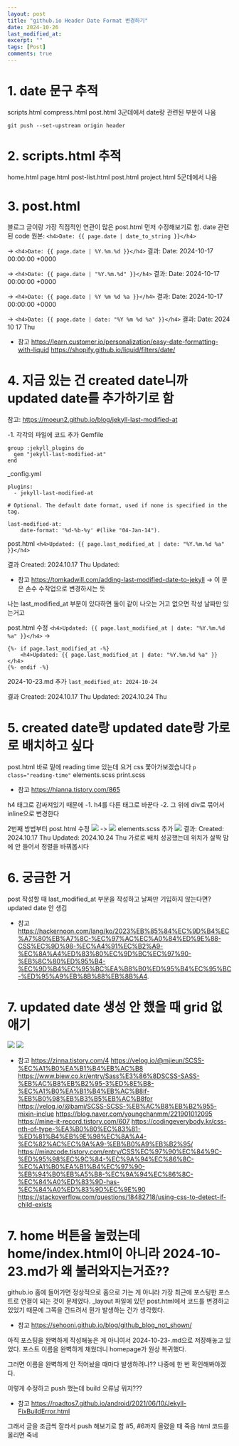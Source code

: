 ```yaml
---
layout: post
title: "github.io Header Date Format 변경하기"
date: 2024-10-26
last_modified_at:
excerpt: ""
tags: [Post]
comments: true
---
```


# 1. date 문구 추적
scripts.html
compress.html
post.html
3군데에서 date랑 관련된 부분이 나옴

`git push --set-upstream origin header`

# 2. scripts.html 추적
home.html
page.html
post-list.html
post.html
project.html
5군데에서 나옴

# 3. post.html
블로그 글이랑 가장 직접적인 연관이 많은 post.html 먼저 수정해보기로 함.
date 관련된 code
원본: `<h4>Date: {{ page.date | date_to_string }}</h4>`

-> `<h4>Date: {{ page.date | %Y.%m.%d }}</h4>`
결과: Date: 2024-10-17 00:00:00 +0000

-> `<h4>Date: {{ page.date | "%Y.%m.%d" }}</h4>`
결과: Date: 2024-10-17 00:00:00 +0000

-> `<h4>Date: {{ page.date | %Y %m %d %a }}</h4>`
결과: Date: 2024-10-17 00:00:00 +0000

-> `<h4>Date: {{ page.date | date: "%Y %m %d %a" }}</h4>`
결과: Date: 2024 10 17 Thu

* 참고
https://learn.customer.io/personalization/easy-date-formatting-with-liquid
https://shopify.github.io/liquid/filters/date/

# 4. 지금 있는 건 created date니까 updated date를 추가하기로 함
참고: https://moeun2.github.io/blog/jekyll-last-modified-at

-1. 각각의 파일에 코드 추가
Gemfile
```
group :jekyll_plugins do
  gem "jekyll-last-modified-at"
end
```

_config.yml
```
plugins:
  - jekyll-last-modified-at

# Optional. The default date format, used if none is specified in the tag.

last-modified-at:
​    date-format: '%d-%b-%y' #(like "04-Jan-14").
```

post.html
`<h4>Updated: {{ page.last_modified_at | date: "%Y.%m.%d %a" }}</h4>`

결과
Created: 2024.10.17 Thu
Updated:

* 참고
https://tomkadwill.com/adding-last-modified-date-to-jekyll
-> 이 분은 손수 수작업으로 변경하시는 듯

나는 last_modified_at 부분이 있다하면 둘이 같이 나오는 거고
없으면 작성 날짜만 있는거고

post.html
수정
`<h4>Updated: {{ page.last_modified_at | date: "%Y.%m.%d %a" }}</h4>`
->
```
{%- if page.last_modified_at -%}
	<h4>Updated: {{ page.last_modified_at | date: "%Y.%m.%d %a" }}</h4>
{%- endif -%}
```

2024-10-23.md
추가
`last_modified_at: 2024-10-24`

결과
Created: 2024.10.17 Thu
Updated: 2024.10.24 Thu

# 5. created date랑 updated date랑 가로로 배치하고 싶다
post.html
바로 밑에 reading time 있는데 요거 css 쫓아가보겠습니다
`p class="reading-time"`
elements.scss
print.scss

* 참고
https://hianna.tistory.com/865

h4 태그로 감싸져있기 때문에
-1. h4를 다른 태그로 바꾼다
-2. 그 위에 div로 묶어서 inline으로 변경한다

2번째 방법부터
post.html
수정
<img src = "https://github.com/aliquis-facio/aliquis-facio.github.io/blob/master/_image/2024-10-27-1.png?raw=true">
->
<img src = "https://github.com/aliquis-facio/aliquis-facio.github.io/blob/master/_image/2024-10-27-2.png?raw=true">
elements.scss
추가
<img src = "https://github.com/aliquis-facio/aliquis-facio.github.io/blob/master/_image/2024-10-27-3.png?raw=true">
결과: Created: 2024.10.17 Thu           Updated: 2024.10.24 Thu
가로로 배치 성공했는데 위치가 살짝 맘에 안 들어서
정렬을 바꿔봅시다

# 6. 궁금한 거
post 작성할 때
last_modified_at 부분을 작성하고 날짜만 기입하지 않는다면? updated date 안 생김
* 참고
https://hackernoon.com/lang/ko/2023%EB%85%84%EC%9D%B4%EC%A7%80%EB%A7%8C-%EC%97%AC%EC%A0%84%ED%9E%88-CSS%EC%9D%98-%EC%A4%91%EC%B2%A9-%EC%8A%A4%ED%83%80%EC%9D%BC%EC%97%90-%EB%8C%80%ED%95%B4-%EC%9D%B4%EC%95%BC%EA%B8%B0%ED%95%B4%EC%95%BC-%ED%95%A9%EB%8B%88%EB%8B%A4.

# 7. updated date 생성 안 했을 때 grid 없애기
<img src = "https://github.com/aliquis-facio/aliquis-facio.github.io/blob/master/_image/2024-10-27-4.png?raw=true">
<img src = "https://github.com/aliquis-facio/aliquis-facio.github.io/blob/master/_image/2024-10-27-5.png?raw=true">

* 참고
https://zinna.tistory.com/4
https://velog.io/@mjieun/SCSS-%EC%A1%B0%EA%B1%B4%EB%AC%B8
https://www.biew.co.kr/entry/Sass%E3%86%8DSCSS-SASS-%EB%AC%B8%EB%B2%95-3%ED%8E%B8-%EC%A1%B0%EA%B1%B4%EB%AC%B8if-%EB%B0%98%EB%B3%B5%EB%AC%B8for
https://velog.io/@bami/SCSS-SCSS-%EB%AC%B8%EB%B2%955-mixin-inclue
https://blog.naver.com/youngchanmm/221901012095
https://mine-it-record.tistory.com/607
https://codingeverybody.kr/css-nth-of-type-%EA%B0%80%EC%83%81-%ED%81%B4%EB%9E%98%EC%8A%A4-%EC%82%AC%EC%9A%A9-%EB%B0%A9%EB%B2%95/
https://minzcode.tistory.com/entry/CSS%EC%97%90%EC%84%9C-%ED%95%98%EC%9C%84-%EC%9A%94%EC%86%8C-%EC%A1%B0%EA%B1%B4%EC%97%90-%EB%94%B0%EB%A5%B8-%EC%9A%94%EC%86%8C-%EC%84%A0%ED%83%9D-has-%EC%84%A0%ED%83%9D%EC%9E%90
https://stackoverflow.com/questions/18482718/using-css-to-detect-if-child-exists

# 7. home 버튼을 눌렀는데 home/index.html이 아니라 2024-10-23.md가 왜 불러와지는거죠??
github.io 홈에 들어가면 정상적으로 홈으로 가는 게 아니라 가장 최근에 포스팅한 포스트로 연결이 되는 것이 문제였다.
_layout 파일에 있던 post.html에서 코드를 변경하고 있었기 때문에 그쪽을 건드려서 뭔가 발생하는 건가 생각했다.

* 참고
https://sehooni.github.io/blog/github_blog_not_shown/

아직 포스팅을 완벽하게 작성해놓은 게 아니여서 2024-10-23-.md으로 저장해놓고 있었다.
포스트 이름을 완벽하게 채웠더니 homepage가 원상 복귀했다.

그러면 이름을 완벽하게 안 적어놨을 때마다 발생하려나??
나중에 한 번 확인해봐야겠다.

이렇게 수정하고 push 했는데 build 오류남
뭐지???
* 참고
https://roadtos7.github.io/android/2021/06/10/Jekyll-FixBuildError.html

그래서 글을 조금씩 잘라서 push 해보기로 함
#5, #6까지 올렸을 때 죽음
html 코드를 올리면 죽네
